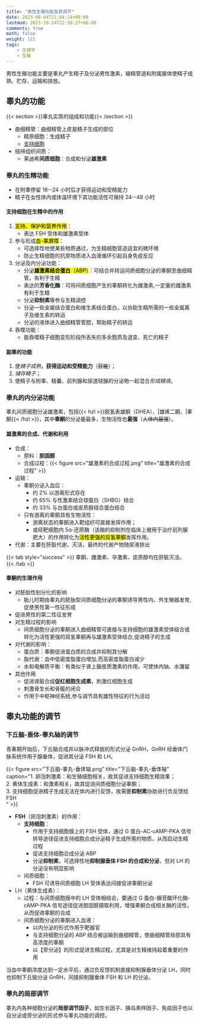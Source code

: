 ```yaml
---
title: "男性生殖功能及其调节"
date: 2023-08-04T21:04:14+08:00
lastmod: 2023-10-24T22:58:27+08:00
comments: true
math: false
weight: 121
tags:
    - 生理学
    - 生殖
---
```


男性生殖功能主要是睾丸产生精子及分泌男性激素，输精管道和附属腺体使精子成熟、贮存、运输和排放。

<!--more-->

## 睾丸的功能

{{< section >}}睾丸实质的组成和功能{{< /section >}}

- 曲细精管：曲细精管上皮是精子生成的部位
    - 精原细胞：生成精子
    - [支持细胞](#支持细胞在生精中的作用)
- 结缔组织间质：
    - 莱迪希**间质细胞**：合成和分泌**雄激素**

### 睾丸的生精功能

- 在附睾停留 18--24 小时后才获得运动和受精能力
- 精子在女性体内或体温环境下其功能活性可保持 24--48 小时

#### 支持细胞在生精中的作用

1. <mark>支持、保护和营养作用</mark>：
    - 表达 FSH 受体和雄激素受体
2. 参与形成<mark>血-睾屏障</mark>：
    - 可选择性地使某些物质通过，为生精细胞营造适宜的微环境
    - 防止生精细胞的抗原物质进入血液循环引起自身免疫反应
3. 分泌及内分泌功能：
    - 分泌<mark>**雄激素结合蛋白**（ABP）</mark>：可结合并转运间质细胞分泌的睾酮至曲细精管，有利于生精
    - 表达的**芳香化酶**：可将间质细胞产生的睾酮转化为雌激素,一定量的雌激素有利于生精
    - 分泌**抑制素**等参与生精调控
    - 分泌一些金属结合蛋白和维生素结合蛋白，以协助生精所需的一些金属离子及维生素的转运
    - 分泌的液体进入曲细精管管腔，帮助精子的转运
4. 吞噬功能：
    - 能吞噬精子细胞变形阶段所丢失的多余胞质及退变、死亡的精子

#### 副睾的功能

1. 使*精子成熟*，**获得运动和受精能力**（~~获能~~）；
2. *储存精子*；
3. 使精子与附睾、精囊、前列腺和尿道球腺的分泌物一起混合*形成精液*。

### 睾丸的内分泌功能

睾丸间质细胞分泌雄激素，包括{{< hzl >}}脱氢表雄酮（DHEA）、|雄烯二酮、|睾酮{{< /hzl >}}，其中**睾酮**的分泌量最多，生物活性也**最强**（~~人体内最强~~）。

#### 雄激素的合成、代谢和利用

- 合成：
    - 原料：**胆固醇**
    - 合成过程：{{< figure src="雄激素的合成过程.png" title="雄激素的合成过程" >}}
- 运输：
    - 睾酮分泌入血后：
        - 约 2% 以游离形式存在
        - 约 65% 与性激素结合球蛋白（SHBG）结合
        - 约 33% 与白蛋白或皮质醇结合蛋白结合
    - 只有游离的睾酮具有生物活性：
        - 游离状态的睾酮进入靶组织可直接发挥作用；
        - 或经靶细胞内 5α-还原酶（该酶的抑制剂在临床上被用于治疗前列腺肥大）的作用转化为<mark>活性更强的双氢睾酮</mark>发挥作用。
- 代谢：主要在肝脏代谢，灭活，最终的代谢产物随尿液排出

{{< tab style="success" >}}
睾酮、雌激素、孕激素、皮质醇均在肝脏灭活。
{{< /tab >}}

#### 睾酮的生理作用

- 对胚胎性别分化的影响
    - 胎儿时期由睾丸的胚胎型间质细胞分泌的睾酮诱导男性内、外生殖器发育,促使男性第一性征形成
- 促进男性的第二性征发育
- 对生精过程的影响
    - 间质细胞分泌的睾酮进入曲细精管可直接与支持细胞的雄激素受体结合或转化为活性更强的双氢睾酮再与雄激素受体结合,促进精子的生成
- 对代谢的影响：
    - 蛋白质：睾酮促进蛋白质的合成并抑制其分解
    - 脂代谢：血中低密度脂蛋白增加,而高密度脂蛋白减少
    - 水和电解质平衡：有类似于肾上腺皮质激素的作用，可使体内钠、水潴留
- 其他作用
    - 促进肾脏合成**促红细胞生成素**，刺激红细胞生成
    - 刺激骨生长和骨骺的闭合
    - 作用于中枢神经系统,参与调节具有雄性特征的行为活动

## 睾丸功能的调节

### 下丘脑-垂体-睾丸轴的调节

青春期开始后，下丘脑合成并以脉冲式释放的形式分泌 GnRH，GnRH 经垂体门脉系统作用于腺垂体，促进其分泌 FSH 和 LH。

{{< figure src="下丘脑-睾丸-垂体轴.png" title="下丘脑-睾丸-垂体轴" caption="1\. 卵泡刺激素：和生殖细胞相关，故其促进支持细胞生精效果；<br/>2. 黄体生成素：和激素相关，故其促进间质细胞分泌睾酮；<br/>3. 支持细胞促进精子生成无法在体内进行反馈，故需要**抑制素**协助进行负反馈给 FSH<br/>" >}}

- **FSH**（卵泡刺激素）的作用：
    - **支持细胞**：
        - 作用于支持细胞膜上的 FSH 受体，通过 G 蛋白-AC-cAMP-PKA 信号转导途径促进支持细胞合成分泌精子生成所需的物质，从而启动生精过程
        - 促进支持细胞合成分泌 ABP
        - 分泌**抑制素**，可选择性地**抑制腺垂体 FSH 的合成和分泌**，但对 LH 的分泌没有明显影响
    - 间质细胞：
        - FSH 可诱导间质细胞 LH 受体表达间接促进睾酮分泌
- LH（黄体生成素）：
    - 过程：与间质细胞膜中的 LH 受体相结合，要通过 G 蛋白-腺苷酸环化酶-cAMP-PKA 信号途径促进胆固醇摄取利用，增强睾酮合成相关酶的活性，从而促进睾酮的合成
    - 间质细胞分泌的睾酮进入血液：
        - 以内分泌的形式作用于靶器官
        - 与支持细胞分泌的 ABP 结合被运输到曲细精管，使曲细精管局部具有高浓度的睾酮
        - 以【旁分泌】的形式促进生精过程，尤其是对生精维持起着重要的作用

当血中睾酮浓度达到一定水平后，通过负反馈机制直接抑制腺垂体分泌 LH，同时也抑制下丘脑分泌 GnRH，间接抑制腺垂体 FSH 和 LH 的分泌。

### 睾丸的局部调节

睾丸内各种细胞分泌的**局部调节因子**，如生长因子、胰岛素样因子、免疫因子也以自分泌或旁分泌的形式参与睾丸功能的调控。
